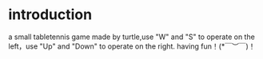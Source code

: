 # introduction

  a small tabletennis game made by turtle,use "W" and "S" to operate on the left，use "Up" and "Down" to operate on the right.
having fun！(*￣︶￣)！ 

